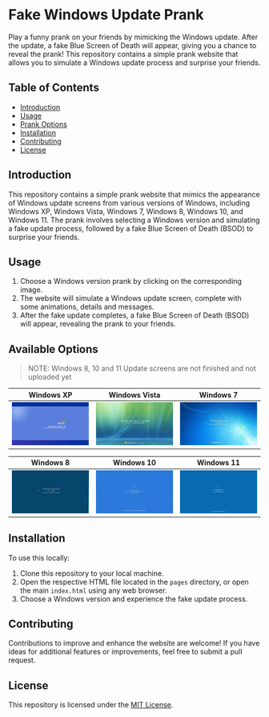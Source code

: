 # Fake Windows Update Prank
Play a funny prank on your friends by mimicking the Windows update. After the update, a fake Blue Screen of Death will appear, giving you a chance to reveal the prank! This repository contains a simple prank website that allows you to simulate a Windows update process and surprise your friends.

## Table of Contents
- [Introduction](#introduction)
- [Usage](#usage)
- [Prank Options](#prank-options)
- [Installation](#installation)
- [Contributing](#contributing)
- [License](#license)

## Introduction
This repository contains a simple prank website that mimics the appearance of Windows update screens from various versions of Windows, including Windows XP, Windows Vista, Windows 7, Windows 8, Windows 10, and Windows 11. The prank involves selecting a Windows version and simulating a fake update process, followed by a fake Blue Screen of Death (BSOD) to surprise your friends.

## Usage
1. Choose a Windows version prank by clicking on the corresponding image.
3. The website will simulate a Windows update screen, complete with some animations, details and messages.
4. After the fake update completes, a fake Blue Screen of Death (BSOD) will appear, revealing the prank to your friends.

## Available Options
> NOTE: Windows 8, 10 and 11 Update screens are not finished and not uploaded yet

| Windows XP | Windows Vista | Windows 7 |
|:---:|:---:|:---:|
| ![Windows XP Prank](./assets/windows%20xp.png) | ![Windows Vista Prank](./assets/windows%20vista.png) | ![Windows 7 Prank](./assets/windows%207.png) |

| Windows 8 | Windows 10 | Windows 11 |
|:---:|:---:|:---:|
| ![Windows 8 Prank](./assets/windows%208.png) | ![Windows 10 Prank](./assets/windows%2010.png) | ![Windows 11 Prank](./assets/windows%2011.png) |

## Installation
To use this locally:
1. Clone this repository to your local machine.
2. Open the respective HTML file located in the `pages` directory, or open the main `index.html` using any web browser.
3. Choose a Windows version and experience the fake update process.

## Contributing
Contributions to improve and enhance the website are welcome! If you have ideas for additional features or improvements, feel free to submit a pull request.

## License
This repository is licensed under the [MIT License](LICENSE).
